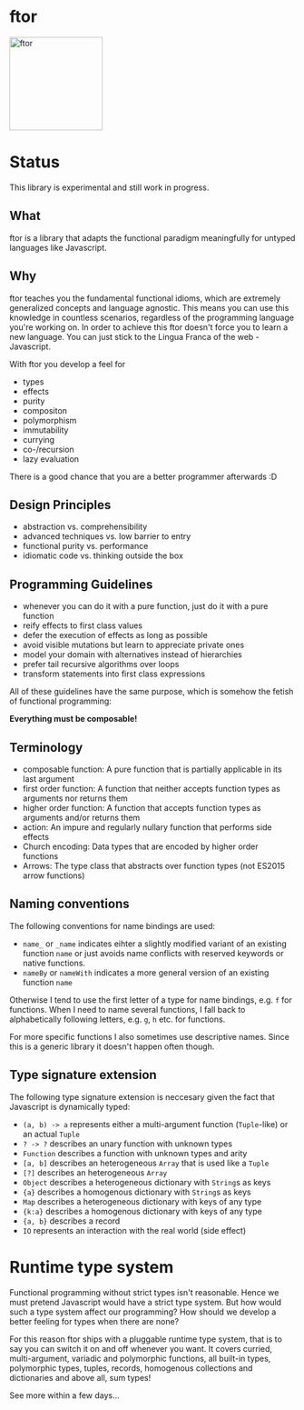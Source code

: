 ftor
====

<img src="https://i.stack.imgur.com/UqCPm.png?s=328&g=1" width="164" height="164" alt="ftor">

# Status

This library is experimental and still work in progress.

## What

ftor is a library that adapts the functional paradigm meaningfully for untyped languages like Javascript.

## Why

ftor teaches you the fundamental functional idioms, which are extremely generalized concepts and language agnostic. This means you can use this knowledge in countless scenarios, regardless of the programming language you're working on. In order to achieve this ftor doesn't force you to learn a new language. You can just stick to the Lingua Franca of the web - Javascript.

With ftor you develop a feel for

* types
* effects
* purity
* compositon
* polymorphism
* immutability
* currying
* co-/recursion
* lazy evaluation

There is a good chance that you are a better programmer afterwards :D

## Design Principles

* abstraction vs. comprehensibility
* advanced techniques vs. low barrier to entry
* functional purity vs. performance
* idiomatic code vs. thinking outside the box

## Programming Guidelines

* whenever you can do it with a pure function, just do it with a pure function
* reify effects to first class values
* defer the execution of effects as long as possible
* avoid visible mutations but learn to appreciate private ones
* model your domain with alternatives instead of hierarchies
* prefer tail recursive algorithms over loops
* transform statements into first class expressions


All of these guidelines have the same purpose, which is somehow the fetish of functional programming:

**Everything must be composable!**

## Terminology

* composable function: A pure function that is partially applicable in its last argument
* first order function: A function that neither accepts function types as arguments nor returns them
* higher order function: A function that accepts function types as arguments and/or returns them
* action: An impure and regularly nullary function that performs side effects
* Church encoding: Data types that are encoded by higher order functions
* Arrows: The type class that abstracts over function types (not ES2015 arrow functions)

## Naming conventions

The following conventions for name bindings are used:

* `name_` or `_name` indicates eihter a slightly modified variant of an existing function `name` or just avoids name conflicts with reserved keywords or native functions.
* `nameBy` or `nameWith` indicates a more general version of an existing function `name`

Otherwise I tend to use the first letter of a type for name bindings, e.g. `f` for functions. When I need to name several functions, I fall back to alphabetically following letters, e.g. `g`, `h` etc. for functions.

For more specific functions I also sometimes use descriptive names. Since this is a generic library it doesn't happen often though.

## Type signature extension

The following type signature extension is neccesary given the fact that Javascript is dynamically typed:

* `(a, b) -> a` represents either a multi-argument function (`Tuple`-like) or an actual `Tuple`
* `? -> ?` describes an unary function with unknown types
* `Function` describes a function with unknown types and arity
* `[a, b]` describes an heterogeneous `Array` that is used like a `Tuple`
* `[?]` describes an heterogeneous `Array`
* `Object` describes a heterogeneous dictionary with `String`s as keys
* `{a}` describes a homogenous dictionary with `String`s as keys
* `Map` describes a heterogeneous dictionary with keys of any type
* `{k:a}` describes a homogenous dictionary with keys of any type
* `{a, b}` describes a record
* `IO` represents an interaction with the real world (side effect)

# Runtime type system

Functional programming without strict types isn't reasonable. Hence we must pretend Javascript would have a strict type system. But how would such a type system affect our programming? How should we develop a better feeling for types when there are none?

For this reason ftor ships with a pluggable runtime type system, that is to say you can switch it on and off whenever you want. It covers curried, multi-argument, variadic and polymorphic functions, all built-in types, polymorphic types, tuples, records, homogenous collections and dictionaries and above all, sum types!

See more within a few days...